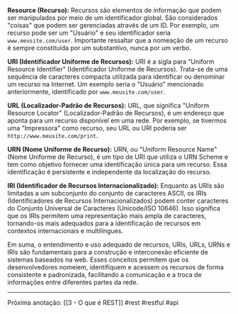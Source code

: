 **Resource (Recurso):**
Recursos são elementos de informação que podem ser manipulados por meio de um identificador global. São considerados "coisas" que podem ser gerenciadas através de um ID. Por exemplo, um recurso pode ser um "Usuário" e seu identificador seria `www.meusite.com/user`. Importante ressaltar que a nomeação de um recurso é sempre constituída por um substantivo, nunca por um verbo.

**URI (Identificador Uniforme de Recursos):**
URI é a sigla para "Uniform Resource Identifier" (Identificador Uniforme de Recursos). Trata-se de uma sequência de caracteres compacta utilizada para identificar ou denominar um recurso na Internet. Um exemplo seria o "Usuário" mencionado anteriormente, identificado por `www.meusite.com/user`.

**URL (Localizador-Padrão de Recursos):**
URL, que significa "Uniform Resource Locator" (Localizador-Padrão de Recursos), é um endereço que aponta para um recurso disponível em uma rede. Por exemplo, se tivermos uma "Impressora" como recurso, seu URL ou URI poderia ser `http://www.meusite.com/print`.

**URN (Nome Uniforme de Recurso):**
URN, ou "Uniform Resource Name" (Nome Uniforme de Recurso), é um tipo de URI que utiliza o URN Scheme e tem como objetivo fornecer uma identificação única para um recurso. Essa identificação é persistente e independente da localização do recurso.

**IRI (Identificador de Recursos Internacionalizado):**
Enquanto as URIs são limitadas a um subconjunto do conjunto de caracteres ASCII, os IRIs (Identificadores de Recursos Internacionalizados) podem conter caracteres do Conjunto Universal de Caracteres (Unicode/ISO 10646). Isso significa que os IRIs permitem uma representação mais ampla de caracteres, tornando-os mais adequados para a identificação de recursos em contextos internacionais e multilíngues.

Em suma, o entendimento e uso adequado de recursos, URIs, URLs, URNs e IRIs são fundamentais para a construção e interconexão eficiente de sistemas baseados na web. Esses conceitos permitem que os desenvolvedores nomeiem, identifiquem e acessem os recursos de forma consistente e padronizada, facilitando a comunicação e a troca de informações entre diferentes partes da rede.

---
Próxima anotação: [[3 - O que é REST]]
#rest #restful #api 